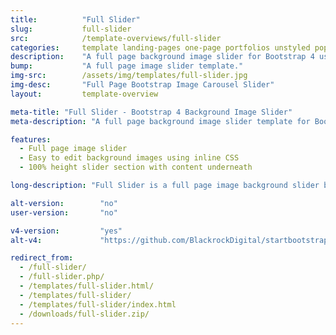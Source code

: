 ```yaml
---
title:			"Full Slider"
slug:			full-slider
src:			/template-overviews/full-slider
categories:		template landing-pages one-page portfolios unstyled popular
description:	"A full page background image slider for Bootstrap 4 using the built-in Bootstrap carousel plugin."
bump:			"A full page image slider template."
img-src:		/assets/img/templates/full-slider.jpg
img-desc:		"Full Page Bootstrap Image Carousel Slider"
layout:			template-overview

meta-title: "Full Slider - Bootstrap 4 Background Image Slider"
meta-description: "A full page background image slider template for Bootstrap 4 built with the default Bootstrap carousel. All Start Bootstrap templates are free to download and open source."

features:
  - Full page image slider
  - Easy to edit background images using inline CSS
  - 100% height slider section with content underneath

long-description: "Full Slider is a full page image background slider built using the Bootstrap carousel. You can use this template to create one page websites, portfolio sites, and much more."

alt-version:		"no"
user-version:		"no"

v4-version:			"yes"
alt-v4:				"https://github.com/BlackrockDigital/startbootstrap-full-slider/archive/v4-dev.zip"

redirect_from:
  - /full-slider/
  - /full-slider.php/
  - /templates/full-slider.html/
  - /templates/full-slider/
  - /templates/full-slider/index.html
  - /downloads/full-slider.zip/
---
```

